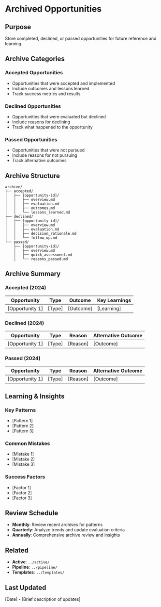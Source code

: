 # Archived Opportunities

## Purpose
Store completed, declined, or passed opportunities for future reference and learning.

## Archive Categories

### Accepted Opportunities
- Opportunities that were accepted and implemented
- Include outcomes and lessons learned
- Track success metrics and results

### Declined Opportunities
- Opportunities that were evaluated but declined
- Include reasons for declining
- Track what happened to the opportunity

### Passed Opportunities
- Opportunities that were not pursued
- Include reasons for not pursuing
- Track alternative outcomes

## Archive Structure

```
archive/
├── accepted/
│   ├── [opportunity-id]/
│   │   ├── overview.md
│   │   ├── evaluation.md
│   │   ├── outcomes.md
│   │   └── lessons_learned.md
├── declined/
│   ├── [opportunity-id]/
│   │   ├── overview.md
│   │   ├── evaluation.md
│   │   ├── decision_rationale.md
│   │   └── follow_up.md
└── passed/
    ├── [opportunity-id]/
    │   ├── overview.md
    │   ├── quick_assessment.md
    │   └── reasons_passed.md
```

## Archive Summary

### Accepted (2024)
| Opportunity | Type | Outcome | Key Learnings |
|-------------|------|---------|---------------|
| [Opportunity 1] | [Type] | [Outcome] | [Learning] |

### Declined (2024)
| Opportunity | Type | Reason | Alternative Outcome |
|-------------|------|--------|-------------------|
| [Opportunity 1] | [Type] | [Reason] | [Outcome] |

### Passed (2024)
| Opportunity | Type | Reason | Alternative Outcome |
|-------------|------|--------|-------------------|
| [Opportunity 1] | [Type] | [Reason] | [Outcome] |

## Learning & Insights

### Key Patterns
- [Pattern 1]
- [Pattern 2]
- [Pattern 3]

### Common Mistakes
- [Mistake 1]
- [Mistake 2]
- [Mistake 3]

### Success Factors
- [Factor 1]
- [Factor 2]
- [Factor 3]

## Review Schedule
- **Monthly**: Review recent archives for patterns
- **Quarterly**: Analyze trends and update evaluation criteria
- **Annually**: Comprehensive archive review and insights

## Related
- **Active**: `../active/`
- **Pipeline**: `../pipeline/`
- **Templates**: `../templates/`

## Last Updated
[Date] - [Brief description of updates]
